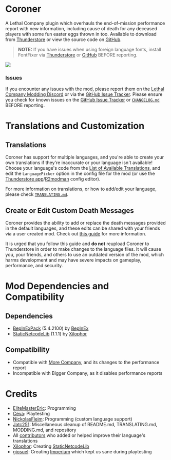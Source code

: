 # Coroner
A Lethal Company plugin which overhauls the end-of-mission performance report with new information, including cause of death for any deceased players with some fun easter eggs thrown in too. Available to download from [Thunderstore](https://thunderstore.io/c/lethal-company/p/EliteMasterEric/Coroner/) or view the source code on [GitHub](https://github.com/EliteMasterEric/Coroner).

> **NOTE:** If you have issues when using foreign language fonts, install FontFixer via [Thunderstore](https://thunderstore.io/c/lethal-company/p/EliteMasterEric/FontFixer/) or [GitHub](https://github.com/EliteMasterEric/FontFixer) BEFORE reporting.

![](https://raw.githubusercontent.com/EliteMasterEric/Coroner/master/Art/README_nutcracker.png)

### Issues
If you encounter any issues with the mod, please report them on the [Lethal Company Modding Discord](https://discord.gg/lcmod) or via the [GitHub Issue Tracker](https://github.com/EliteMasterEric/Coroner/issues). Please ensure you check for known issues on the [GitHub Issue Tracker](https://github.com/EliteMasterEric/Coroner/issues) or [`CHANGELOG.md`](https://github.com/EliteMasterEric/Coroner/blob/master/CHANGELOG.md) BEFORE reporting.

# Translations and Customization
## Translations
Coroner has support for multiple languages, and you're able to create your own translations if they're inaccurate or your language isn't available! Choose your language's code from the [List of Available Translations](https://github.com/EliteMasterEric/Coroner/blob/master/TRANSLATING.md#list-of-available-translations), and edit the `LanguagePicker` option in the config file for the mod (or use the [Thunderstore app](https://www.overwolf.com/app/Thunderstore-Thunderstore_Mod_Manager)/[R2modman](https://r2modman.net/) config editor).

For more information on translations, or how to add/edit your language, please check [`TRANSLATING.md`](https://github.com/EliteMasterEric/Coroner/blob/master/TRANSLATING.md).

## Create or Edit Custom Death Messages

Coroner provides the ability to add or replace the death messages provided in the default languages, and these edits can be shared with your friends via a user created mod. Check out [this guide](https://github.com/EliteMasterEric/Coroner/blob/master/MODDING.md#replacing-language-strings) for more information.

It is urged that you follow this guide and **do not** reupload Coroner to Thunderstore in order to make changes to the language files. It will cause you, your friends, and others to use an outdated version of the mod, which harms development and may have severe impacts on gameplay, performance, and security.

# Mod Dependencies and Compatibility
## Dependencies
- [BepInExPack](https://thunderstore.io/c/lethal-company/p/BepInEx/BepInExPack/) (5.4.2100) by [BepInEx](https://thunderstore.io/c/lethal-company/p/BepInEx/)
- [StaticNetcodeLib](https://thunderstore.io/c/lethal-company/p/xilophor/StaticNetcodeLib/) (1.1.1) by [Xilophor](https://github.com/Xilophor/)
## Compatibility
- Compatible with [More Company](https://thunderstore.io/c/lethal-company/p/notnotnotswipez/MoreCompany), and its changes to the performance report
- Incompatible with Bigger Company, as it disables performance reports

# Credits
- [EliteMasterEric](https://github.com/EliteMasterEric): Programming
- [Ceva](https://twitter.com/cevaskullderg): Playtesting
- [NickolasFleim](https://github.com/NickolasFleim): Programming (custom language support)
- [Jatc251](https://jatc251.com): Miscellaneous cleanup of README.md, TRANSLATING.md, MODDING.md, and repository
- All [contributors](https://github.com/EliteMasterEric/Coroner/blob/master/TRANSLATING.md) who added or helped improve their language's translations
- [Xilophor](https://github.com/Xilophor/): Creating [StaticNetcodeLib](https://thunderstore.io/c/lethal-company/p/xilophor/StaticNetcodeLib/)
- [giosuel](https://github.com/giosuel): Creating [Imperium](https://thunderstore.io/c/lethal-company/p/giosuel/Imperium/) which kept us sane during playtesting
